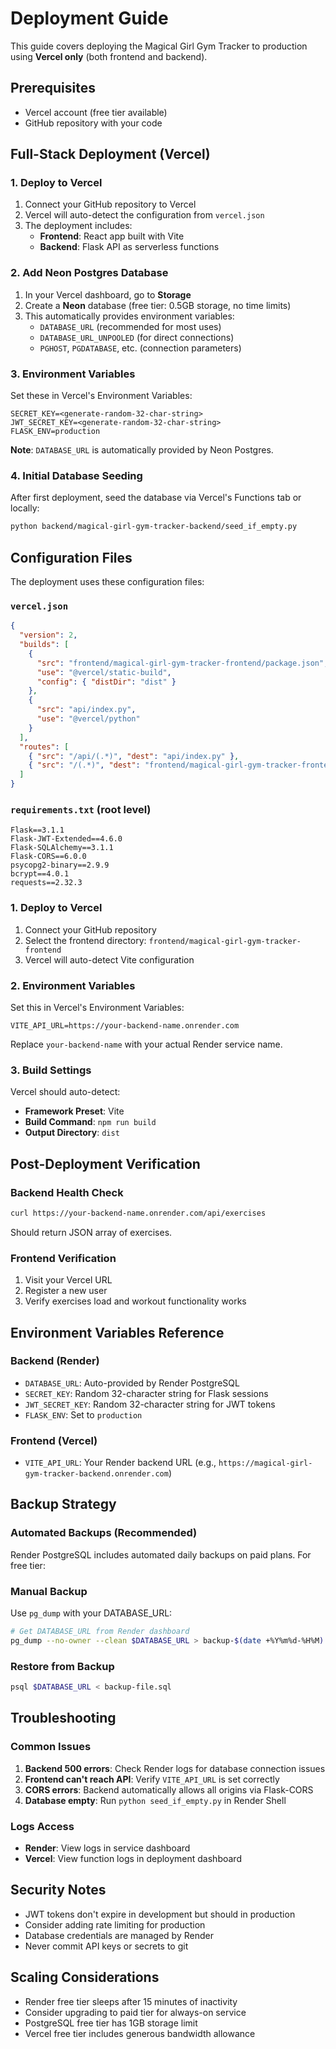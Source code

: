 # Deployment Guide

This guide covers deploying the Magical Girl Gym Tracker to production using **Vercel only** (both frontend and backend).

## Prerequisites

- Vercel account (free tier available)
- GitHub repository with your code

## Full-Stack Deployment (Vercel)

### 1. Deploy to Vercel

1. Connect your GitHub repository to Vercel
2. Vercel will auto-detect the configuration from `vercel.json`
3. The deployment includes:
   - **Frontend**: React app built with Vite
   - **Backend**: Flask API as serverless functions

### 2. Add Neon Postgres Database

1. In your Vercel dashboard, go to **Storage**
2. Create a **Neon** database (free tier: 0.5GB storage, no time limits)
3. This automatically provides environment variables:
   - `DATABASE_URL` (recommended for most uses)
   - `DATABASE_URL_UNPOOLED` (for direct connections)
   - `PGHOST`, `PGDATABASE`, etc. (connection parameters)

### 3. Environment Variables

Set these in Vercel's Environment Variables:

```
SECRET_KEY=<generate-random-32-char-string>
JWT_SECRET_KEY=<generate-random-32-char-string>
FLASK_ENV=production
```

**Note**: `DATABASE_URL` is automatically provided by Neon Postgres.

### 4. Initial Database Seeding

After first deployment, seed the database via Vercel's Functions tab or locally:

```bash
python backend/magical-girl-gym-tracker-backend/seed_if_empty.py
```

## Configuration Files

The deployment uses these configuration files:

### `vercel.json`
```json
{
  "version": 2,
  "builds": [
    {
      "src": "frontend/magical-girl-gym-tracker-frontend/package.json",
      "use": "@vercel/static-build",
      "config": { "distDir": "dist" }
    },
    {
      "src": "api/index.py",
      "use": "@vercel/python"
    }
  ],
  "routes": [
    { "src": "/api/(.*)", "dest": "api/index.py" },
    { "src": "/(.*)", "dest": "frontend/magical-girl-gym-tracker-frontend/dist/$1" }
  ]
}
```

### `requirements.txt` (root level)
```
Flask==3.1.1
Flask-JWT-Extended==4.6.0
Flask-SQLAlchemy==3.1.1
Flask-CORS==6.0.0
psycopg2-binary==2.9.9
bcrypt==4.0.1
requests==2.32.3
```

### 1. Deploy to Vercel

1. Connect your GitHub repository
2. Select the frontend directory: `frontend/magical-girl-gym-tracker-frontend`
3. Vercel will auto-detect Vite configuration

### 2. Environment Variables

Set this in Vercel's Environment Variables:

```
VITE_API_URL=https://your-backend-name.onrender.com
```

Replace `your-backend-name` with your actual Render service name.

### 3. Build Settings

Vercel should auto-detect:
- **Framework Preset**: Vite
- **Build Command**: `npm run build`
- **Output Directory**: `dist`

## Post-Deployment Verification

### Backend Health Check

```bash
curl https://your-backend-name.onrender.com/api/exercises
```

Should return JSON array of exercises.

### Frontend Verification

1. Visit your Vercel URL
2. Register a new user
3. Verify exercises load and workout functionality works

## Environment Variables Reference

### Backend (Render)
- `DATABASE_URL`: Auto-provided by Render PostgreSQL
- `SECRET_KEY`: Random 32-character string for Flask sessions
- `JWT_SECRET_KEY`: Random 32-character string for JWT tokens
- `FLASK_ENV`: Set to `production`

### Frontend (Vercel)
- `VITE_API_URL`: Your Render backend URL (e.g., `https://magical-girl-gym-tracker-backend.onrender.com`)

## Backup Strategy

### Automated Backups (Recommended)

Render PostgreSQL includes automated daily backups on paid plans. For free tier:

### Manual Backup

Use `pg_dump` with your DATABASE_URL:

```bash
# Get DATABASE_URL from Render dashboard
pg_dump --no-owner --clean $DATABASE_URL > backup-$(date +%Y%m%d-%H%M).sql
```

### Restore from Backup

```bash
psql $DATABASE_URL < backup-file.sql
```

## Troubleshooting

### Common Issues

1. **Backend 500 errors**: Check Render logs for database connection issues
2. **Frontend can't reach API**: Verify `VITE_API_URL` is set correctly
3. **CORS errors**: Backend automatically allows all origins via Flask-CORS
4. **Database empty**: Run `python seed_if_empty.py` in Render Shell

### Logs Access

- **Render**: View logs in service dashboard
- **Vercel**: View function logs in deployment dashboard

## Security Notes

- JWT tokens don't expire in development but should in production
- Consider adding rate limiting for production
- Database credentials are managed by Render
- Never commit API keys or secrets to git

## Scaling Considerations

- Render free tier sleeps after 15 minutes of inactivity
- Consider upgrading to paid tier for always-on service
- PostgreSQL free tier has 1GB storage limit
- Vercel free tier includes generous bandwidth allowance
